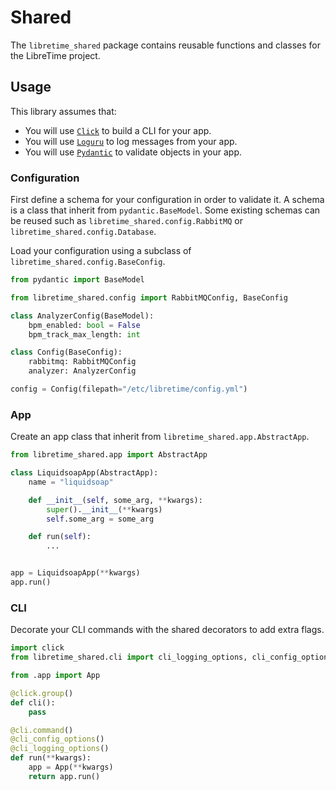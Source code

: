# Shared

The `libretime_shared` package contains reusable functions and classes for the LibreTime project.

## Usage

This library assumes that:

- You will use [`Click`](https://github.com/pallets/click) to build a CLI for your app.
- You will use [`Loguru`](https://github.com/delgan/loguru) to log messages from your app.
- You will use [`Pydantic`](https://github.com/samuelcolvin/pydantic/) to validate objects in your app.

### Configuration

First define a schema for your configuration in order to validate it. A schema is a class that inherit from `pydantic.BaseModel`. Some existing schemas can be reused such as `libretime_shared.config.RabbitMQ` or `libretime_shared.config.Database`.

Load your configuration using a subclass of `libretime_shared.config.BaseConfig`.

```py
from pydantic import BaseModel

from libretime_shared.config import RabbitMQConfig, BaseConfig

class AnalyzerConfig(BaseModel):
    bpm_enabled: bool = False
    bpm_track_max_length: int

class Config(BaseConfig):
    rabbitmq: RabbitMQConfig
    analyzer: AnalyzerConfig

config = Config(filepath="/etc/libretime/config.yml")
```

### App

Create an app class that inherit from `libretime_shared.app.AbstractApp`.

```py
from libretime_shared.app import AbstractApp

class LiquidsoapApp(AbstractApp):
    name = "liquidsoap"

    def __init__(self, some_arg, **kwargs):
        super().__init__(**kwargs)
        self.some_arg = some_arg

    def run(self):
        ...


app = LiquidsoapApp(**kwargs)
app.run()
```

### CLI

Decorate your CLI commands with the shared decorators to add extra flags.

```py
import click
from libretime_shared.cli import cli_logging_options, cli_config_options

from .app import App

@click.group()
def cli():
    pass

@cli.command()
@cli_config_options()
@cli_logging_options()
def run(**kwargs):
    app = App(**kwargs)
    return app.run()
```
